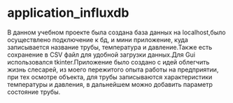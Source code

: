 # application_influxdb
В данном учебном проекте была создана база данных на localhost,было осуществлено подключение к бд, и мини приложение, куда записывается название трубы, температура и давление.Также есть сохранение в CSV файл для удобной загрузки данных.Для Gui использовался tkinter.Приложение было создано с идей облегчить жизнь слесарей, из моего пережитого опыта работы на предприятии, при тех осмотре объекта, для трубы записываются характеристики температуры и давления, в дальнейшем можно добавить параметр состояние трубы.
